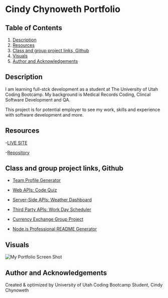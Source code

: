 # Cindy Chynoweth Portfolio

## Table of Contents

1. [Description](#description)
2. [Resources](#resources)
3. [Class and group project links, Github](#Class-and-group-project-links,-Github)
4. [Visuals](#visuals)
5. [Author and Acknowledgements](#author-and-acknowledgements)

## Description

I am learning full-stck development as a student at The University of Utah Coding Bootcamp.  My background is Medical Records Coding, Clincal Software Development and QA.

This project is for potential employer to see my work, skills and experience with software development and more.

## Resources

-[LIVE SITE](https://cinderbeast.github.io/Portfolio/)

-[Repository](https://github.com/Cinderbeast/Portfolio)

## Class and group project links, Github

- [Team Profile Generator](https://github.com/Cinderbeast/Team-Profile-Generator")

- [Web APIs: Code Quiz](https://github.com/Cinderbeast/Web-APIs)

- [Server-Side APIs: Weather Dashboard](https://github.com/Cinderbeast/server-side-API-s)

- [Third Party APIs: Work Day Scheduler](https://github.com/Cinderbeast/Third-Party-APIs)

- [Currency Exchange Group Project](https://github.com/Logan2391/Currency-Exchange)

- [Node.js Professional README Generator](https://github.com/Logan2391/Currency-Exchange)

## Visuals


![My Portfolio Screen Shot](./assets/images/my-portfolio.png)

## Author and Acknowledgements

Created & optimized by University of Utah Coding Bootcamp Student, Cindy Chynoweth
